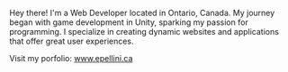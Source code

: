  <p> Hey there! I'm a Web Developer located in Ontario, Canada. My journey began with game development in Unity, sparking my passion for programming. I specialize in creating dynamic websites and applications that offer great user experiences.</p>

Visit my porfolio: www.epellini.ca
